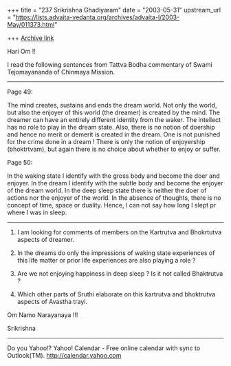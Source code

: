 +++
title = "237 Srikrishna Ghadiyaram"
date = "2003-05-31"
upstream_url = "https://lists.advaita-vedanta.org/archives/advaita-l/2003-May/011373.html"

+++
[Archive link](https://lists.advaita-vedanta.org/archives/advaita-l/2003-May/011373.html)

Hari Om !!

I read the following sentences from Tattva Bodha
commentary of Swami Tejomayananda of Chinmaya Mission.

--------------
Page 49:

The mind creates, sustains and ends the dream world.
Not only the world, but also the enjoyer of this world
(the dreamer) is created by the mind. The dreamer can
have an entirely different identity from the waker.
The intellect has no role to play in the dream state.
Also, there is no notion of doership and hence no
merit or demerit is created in the dream. One is not
punished for the crime done in a dream ! There is only
the notion of enjoyership (bhoktrtvam), but again
there is no choice about whether to enjoy or suffer.

Page 50:

In the waking state I identify with the gross body and
become the doer and enjoyer. In the dream I identify
with the subtle body and become the enjoyer of the
dream world. In the deep sleep state there is neither
the doer of actions nor the enjoyer of the world. In
the absence of thoughts, there is no concept of time,
space or duality. Hence, I can not say how long I
slept pr where I was in sleep.

-------------

1. I am looking for comments of members on the
Kartrutva and Bhokrtutva aspects of dreamer.

2. In the dreams do only the impressions of waking
state experiences of this life matter or prior life
experiences are also playing a role ?

3. Are we not enjoying happiness in deep sleep ? Is it
not called Bhaktrutva ?

4. Which other parts of Sruthi elaborate on this
kartrutva and bhoktrutva aspects of Avastha trayi.

Om Namo Narayanaya !!!

Srikrishna



__________________________________
Do you Yahoo!?
Yahoo! Calendar - Free online calendar with sync to Outlook(TM).
http://calendar.yahoo.com

